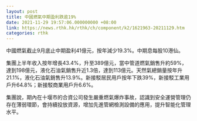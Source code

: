 ```yaml
---
layout: post
title: 中國燃氣中期盈利跌逾19%
date: 2021-11-29 19:57:06.000000000 +08:00
link: https://news.rthk.hk/rthk/ch/component/k2/1621963-20211129.htm
categories: rthk
---
```


中國燃氣截止9月底止中期盈利41億元，按年減少19.3%。中期息每股10港仙。

集團上半年收入按年增長43.4%，升至389億元，當中管道燃氣銷售升約59%，達到198億元，液化石油氣銷售升近1.3倍，達到113億元。天然氣總銷量按年升21.1%，液化石油氣銷售升13.9%。新接駁居民用戶按年下跌39%，新接駁工業用戶升64.8%；新接駁商業用戶升6.6%。

集團說，期內在十堰市的合資公司發生嚴重燃氣爆炸事故，認識到安全運營管理仍存在薄弱環節，會持續投放資源，增加先進管網檢測設備的應用，提升智能化管理水平。
